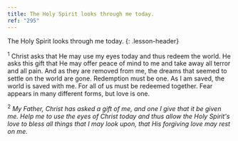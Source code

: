 ```yaml
---
title: The Holy Spirit looks through me today.
ref: "295"
---
```


The Holy Spirit looks through me today.
{: .lesson-header}

<sup>1</sup> Christ asks that He may use my eyes today and thus redeem
the world. He asks this gift that He may offer peace of mind to me and
take away all terror and all pain. And as they are removed from me, the
dreams that seemed to settle on the world are gone. Redemption must be
one. As I am saved, the world is saved with me. For all of us must be
redeemed together. Fear appears in many different forms, but love is
one.

<sup>2</sup> *My Father, Christ has asked a gift of me, and one I give
that it be given me. Help me to use the eyes of Christ today and thus
allow the Holy Spirit's love to bless all things that I may look upon,
that His forgiving love may rest on me.*

